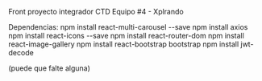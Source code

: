Front proyecto integrador CTD
Equipo #4 - Xplrando

Dependencias: 
npm install react-multi-carousel --save
npm install axios
npm install react-icons --save
npm install react-router-dom
npm install react-image-gallery
npm install react-bootstrap bootstrap
npm install jwt-decode

(puede que falte alguna)


